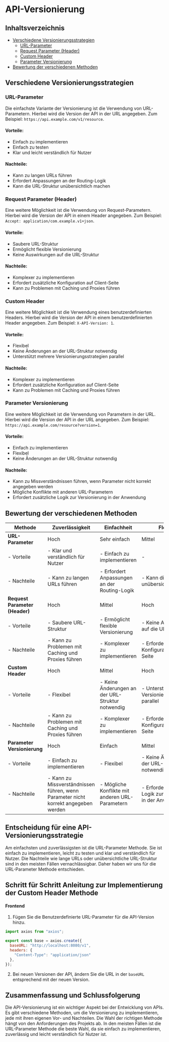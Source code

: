 # API-Versionierung

## Inhaltsverzeichnis
- [Verschiedene Versionierungsstrategien](#verschiedene-versionierungsstrategien)
  - [URL-Parameter](#url-parameter)
  - [Request Parameter (Header)](#request-parameter-header)
  - [Custom Header](#custom-header)
  - [Parameter Versionierung](#parameter-versionierung)
- [Bewertung der verschiedenen Methoden](#bewertung-der-verschiedenen-methoden)

## Verschiedene Versionierungsstrategien

### URL-Parameter
Die einfachste Variante der Versionierung ist die Verwendung von URL-Parametern. Hierbei wird die Version der API in der URL angegeben. Zum Beispiel: `https://api.example.com/v1/resource`.

#### Vorteile:
- Einfach zu implementieren
- Einfach zu testen
- Klar und leicht verständlich für Nutzer

#### Nachteile:
- Kann zu langen URLs führen
- Erfordert Anpassungen an der Routing-Logik
- Kann die URL-Struktur unübersichtlich machen

### Request Parameter (Header)
Eine weitere Möglichkeit ist die Verwendung von Request-Parametern. Hierbei wird die Version der API in einem Header angegeben. Zum Beispiel: `Accept: application/com.example.v1+json`.

#### Vorteile:
- Saubere URL-Struktur
- Ermöglicht flexible Versionierung
- Keine Auswirkungen auf die URL-Struktur

#### Nachteile:
- Komplexer zu implementieren
- Erfordert zusätzliche Konfiguration auf Client-Seite
- Kann zu Problemen mit Caching und Proxies führen

### Custom Header
Eine weitere Möglichkeit ist die Verwendung eines benutzerdefinierten Headers. Hierbei wird die Version der API in einem benutzerdefinierten Header angegeben. Zum Beispiel: `X-API-Version: 1`.

#### Vorteile:
- Flexibel
- Keine Änderungen an der URL-Struktur notwendig
- Unterstützt mehrere Versionierungsstrategien parallel

#### Nachteile:
- Komplexer zu implementieren
- Erfordert zusätzliche Konfiguration auf Client-Seite
- Kann zu Problemen mit Caching und Proxies führen

### Parameter Versionierung
Eine weitere Möglichkeit ist die Verwendung von Parametern in der URL. Hierbei wird die Version der API in der URL angegeben. Zum Beispiel: `https://api.example.com/resource?version=1`.

#### Vorteile:
- Einfach zu implementieren
- Flexibel
- Keine Änderungen an der URL-Struktur notwendig

#### Nachteile:
- Kann zu Missverständnissen führen, wenn Parameter nicht korrekt angegeben werden
- Mögliche Konflikte mit anderen URL-Parametern
- Erfordert zusätzliche Logik zur Versionierung in der Anwendung

## Bewertung der verschiedenen Methoden

| Methode                 | Zuverlässigkeit | Einfachheit              | Flexibilität                |
|-------------------------|-----------------|--------------------------|-----------------------------|
| **URL-Parameter**       | Hoch            | Sehr einfach             | Mittel                      |
| - Vorteile              | - Klar und verständlich für Nutzer | - Einfach zu implementieren | -                          |
| - Nachteile             | - Kann zu langen URLs führen       | - Erfordert Anpassungen an der Routing-Logik | - Kann die URL-Struktur unübersichtlich machen |
| **Request Parameter (Header)** | Hoch   | Mittel                   | Hoch                        |
| - Vorteile              | - Saubere URL-Struktur             | - Ermöglicht flexible Versionierung | - Keine Auswirkungen auf die URL-Struktur |
| - Nachteile             | - Kann zu Problemen mit Caching und Proxies führen | - Komplexer zu implementieren | - Erfordert zusätzliche Konfiguration auf Client-Seite |
| **Custom Header**       | Hoch            | Mittel                   | Hoch                        |
| - Vorteile              | - Flexibel                         | - Keine Änderungen an der URL-Struktur notwendig | - Unterstützt mehrere Versionierungsstrategien parallel |
| - Nachteile             | - Kann zu Problemen mit Caching und Proxies führen | - Komplexer zu implementieren | - Erfordert zusätzliche Konfiguration auf Client-Seite |
| **Parameter Versionierung** | Hoch   | Einfach                  | Mittel                      |
| - Vorteile              | - Einfach zu implementieren         | - Flexibel                    | - Keine Änderungen an der URL-Struktur notwendig |
| - Nachteile             | - Kann zu Missverständnissen führen, wenn Parameter nicht korrekt angegeben werden | - Mögliche Konflikte mit anderen URL-Parametern | - Erfordert zusätzliche Logik zur Versionierung in der Anwendung |


## Entscheidung für eine API-Versionierungsstrategie
Am einfachsten und zuverlässigsten ist die URL-Parameter Methode. Sie ist einfach zu implementieren, leicht zu testen und klar und verständlich für Nutzer. Die Nachteile wie lange URLs oder unübersichtliche URL-Struktur sind in den meisten Fällen vernachlässigbar. Daher haben wir uns für die URL-Parameter Methode entschieden.

## Schritt für Schritt Anleitung zur Implementierung der Custom Header Methode

#### Frontend
1. Fügen Sie die Benutzerdefinierte URL-Parameter für die API-Version hinzu.

```javascript
import axios from "axios";

export const base = axios.create({
  baseURL: "http://localhost:8080/v1",
  headers: {
    "Content-Type": "application/json"
  },
});
```

2. Bei neuen Versionen der API, ändern Sie die URL in der `baseURL` entsprechend mit der neuen Version.

## Zusammenfassung und Schlussfolgerung
Die API-Versionierung ist ein wichtiger Aspekt bei der Entwicklung von APIs. Es gibt verschiedene Methoden, um die Versionierung zu implementieren, jede mit ihren eigenen Vor- und Nachteilen. Die Wahl der richtigen Methode hängt von den Anforderungen des Projekts ab. In den meisten Fällen ist die URL-Parameter Methode die beste Wahl, da sie einfach zu implementieren, zuverlässig und leicht verständlich für Nutzer ist.
